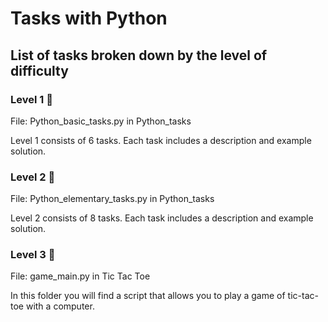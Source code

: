 # Tasks with Python
## List of tasks broken down by the level of difficulty

### Level 1 :hatching_chick:
File: Python_basic_tasks.py in Python_tasks 

Level 1 consists of 6 tasks. Each task includes a description and example solution.

### Level 2 :hatched_chick:
File: Python_elementary_tasks.py in Python_tasks

Level 2 consists of 8 tasks. Each task includes a description and example solution.

### Level 3 :baby_chick:
File: game_main.py in Tic Tac Toe

In this folder you will find a script that allows you to play a game of tic-tac-toe with a computer.
